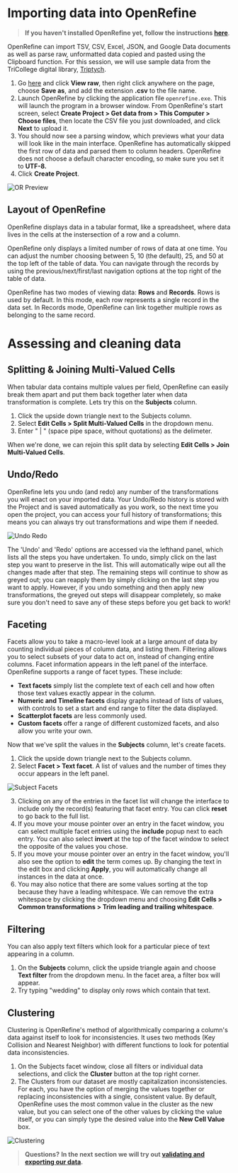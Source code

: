 # Importing data into OpenRefine

> **If you haven't installed OpenRefine yet, follow the instructions [here](/installation/README.md)**.

OpenRefine can import TSV, CSV, Excel, JSON, and Google Data documents as well as parse raw, unformatted data copied and pasted using the Clipboard function. For this session, we will use sample data from the TriCollege digital library, [Triptych](http://triptych.brynmawr.edu/cdm/landingpage/collection/BMC_Weddings). 

1. Go [here](/data/ethnic-wedding-photos.csv) and click **View raw**, then right click anywhere on the page, choose **Save as**, and add the extension **.csv** to the file name.
2. Launch OpenRefine by clicking the application file `openrefine.exe`. This will launch the program in a browser window. From OpenRefine's start screen, select **Create Project > Get data from > This Computer > Choose files**, then locate the CSV file you just downloaded, and click **Next** to upload it.
3. You should now see a parsing window, which previews what your data will look like in the main interface. OpenRefine has automatically skipped the first row of data and parsed them to column headers. OpenRefine does not choose a default character encoding, so make sure you set it to **UTF-8.**
4. Click **Create Project**.

![OR Preview](/images/OR-preview-window.png)

## Layout of OpenRefine

OpenRefine displays data in a tabular format, like a spreadsheet, where data lives in the cells at the instersection of a row and a column. 

OpenRefine only displays a limited number of rows of data at one time. You can adjust the number choosing between 5, 10 (the default), 25, and 50 at the top left of the table of data. You can navigate through the records by using the previous/next/first/last navigation options at the top right of the table of data.

OpenRefine has two modes of viewing data: **Rows** and **Records**. Rows is used by default. In this mode, each row represents a single record in the data set. In Records mode, OpenRefine can link together multiple rows as belonging to the same record.

# Assessing and cleaning data

## Splitting & Joining Multi-Valued Cells

When tabular data contains multiple values per field, OpenRefine can easily break them apart and put them back together later when data transformation is complete. Lets try this on the **Subjects** column.

1. Click the upside down triangle next to the Subjects column. 
2. Select **Edit Cells > Split Multi-Valued Cells** in the dropdown menu.
3. Enter " | " (space pipe space, without quotations) as the delimeter.

When we're done, we can rejoin this split data by selecting **Edit Cells > Join Multi-Valued Cells**.

## Undo/Redo

OpenRefine lets you undo (and redo) any number of the transformations you will enact on your imported data. Your Undo/Redo history is stored with the Project and is saved automatically as you work, so the next time you open the project, you can access your full history of transformations; this means you can always try out transformations and wipe them if needed.

![Undo Redo](/images/undo-redo.PNG)

The 'Undo' and 'Redo' options are accessed via the lefthand panel, which lists all the steps you have undertaken. To undo, simply click on the last step you want to preserve in the list. This will automatically wipe out all the changes made after that step. The remaining steps will continue to show as greyed out; you can reapply them by simply clicking on the last step you want to apply. However, if you undo something and then apply new transformations, the greyed out steps will disappear completely, so make sure you don't need to save any of these steps before you get back to work!

## Faceting

Facets allow you to take a macro-level look at a large amount of data by counting individual pieces of column data, and listing them. Filtering allows you to select subsets of your data to act on, instead of changing entire columns. Facet information appears in the left panel of the interface. OpenRefine supports a range of facet types. These include:

- **Text facets** simply list the complete text of each cell and how often those text values exactly appear in the column.
- **Numeric and Timeline facets** display graphs instead of lists of values, with controls to set a start and end range to filter the data displayed.
- **Scatterplot facets** are less commonly used.
- **Custom facets** offer a range of different customized facets, and also allow you write your own.

Now that we've split the values in the **Subjects** column, let's create facets.

1. Click the upside down triangle next to the Subjects column.
2. Select **Facet > Text facet**. A list of values and the number of times they occur appears in the left panel.

![Subject Facets](/images/subjects-facet.PNG)

3. Clicking on any of the entries in the facet list will change the interface to include only the record(s) featuring that facet entry. You can click **reset** to go back to the full list. 
4. If you move your mouse pointer over an entry in the facet window, you can select multiple facet entries using the **include** popup next to each entry. You can also select **invert** at the top of the facet window to select the opposite of the values you chose.
5. If you move your mouse pointer over an entry in the facet window, you'll also see the option to **edit** the term comes up. By changing the text in the edit box and clicking **Apply**, you will automatically change all instances in the data at once.
6. You may also notice that there are some values sorting at the top because they have a leading whitespace. We can remove the extra whitespace by clicking the dropdown menu and choosing **Edit Cells > Common transformations > Trim leading and trailing whitespace**.

## Filtering

You can also apply text filters which look for a particular piece of text appearing in a column. 

1. On the **Subjects** column, click the upside triangle again and choose **Text filter** from the dropdown menu. In the facet area, a filter box will appear. 
2. Try typing "wedding" to display only rows which contain that text.

## Clustering

Clustering is OpenRefine's method of algorithmically comparing a column's data against itself to look for inconsistencies. It uses two methods (Key Collision and Nearest Neighbor) with different functions to look for potential data inconsistencies.

1. On the Subjects facet window, close all filters or individual data selections, and click the **Cluster** button at the top right corner.
2. The Clusters from our dataset are mostly capitalization inconsistencies. For each, you have the option of merging the values together or replacing inconsistencies with a single, consistent value. By default, OpenRefine uses the most common value in the cluster as the new value, but you can select one of the other values by clicking the value itself, or you can simply type the desired value into the **New Cell Value** box.

![Clustering](/images/clustering.PNG)

> **Questions?**
> **In the next section we will try out [validating and exporting our data](/instructions/validating-and-exporting.md).** 
